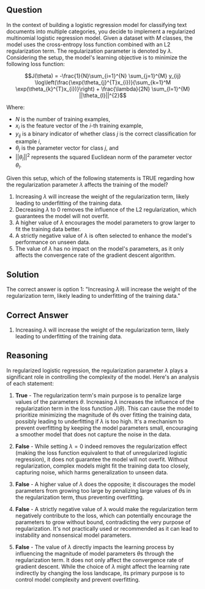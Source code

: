 ## Question
In the context of building a logistic regression model for classifying text documents into multiple categories, you decide to implement a regularized multinomial logistic regression model. Given a dataset with $M$ classes, the model uses the cross-entropy loss function combined with an L2 regularization term. The regularization parameter is denoted by $\lambda$. Considering the setup, the model's learning objective is to minimize the following loss function:

$$J(\theta) = -\frac{1}{N}\sum_{i=1}^{N} \sum_{j=1}^{M} y_{ij} \log\left(\frac{\exp(\theta_{j}^{T}x_{i})}{\sum_{k=1}^M \exp(\theta_{k}^{T}x_{i})}\right) + \frac{\lambda}{2N} \sum_{l=1}^{M} ||\theta_{l}||^{2}$$

Where:
- $N$ is the number of training examples,
- $x_i$ is the feature vector of the $i$-th training example,
- $y_{ij}$ is a binary indicator of whether class $j$ is the correct classification for example $i$,
- $\theta_j$ is the parameter vector for class $j$, and
- $||\theta_{l}||^{2}$ represents the squared Euclidean norm of the parameter vector $\theta_{l}$.

Given this setup, which of the following statements is TRUE regarding how the regularization parameter $\lambda$ affects the training of the model?

1. Increasing $\lambda$ will increase the weight of the regularization term, likely leading to underfitting of the training data.
2. Decreasing $\lambda$ to 0 removes the influence of the L2 regularization, which guarantees the model will not overfit.
3. A higher value of $\lambda$ encourages the model parameters to grow larger to fit the training data better.
4. A strictly negative value of $\lambda$ is often selected to enhance the model's performance on unseen data.
5. The value of $\lambda$ has no impact on the model's parameters, as it only affects the convergence rate of the gradient descent algorithm.

## Solution
The correct answer is option 1: "Increasing $\lambda$ will increase the weight of the regularization term, likely leading to underfitting of the training data."

## Correct Answer
1. Increasing $\lambda$ will increase the weight of the regularization term, likely leading to underfitting of the training data.

## Reasoning
In regularized logistic regression, the regularization parameter $\lambda$ plays a significant role in controlling the complexity of the model. Here's an analysis of each statement:

1. **True** - The regularization term's main purpose is to penalize large values of the parameters $\theta$. Increasing $\lambda$ increases the influence of the regularization term in the loss function $J(\theta)$. This can cause the model to prioritize minimizing the magnitude of $\theta$s over fitting the training data, possibly leading to underfitting if $\lambda$ is too high. It's a mechanism to prevent overfitting by keeping the model parameters small, encouraging a smoother model that does not capture the noise in the data.

2. **False** - While setting $\lambda = 0$ indeed removes the regularization effect (making the loss function equivalent to that of unregularized logistic regression), it does not guarantee the model will not overfit. Without regularization, complex models might fit the training data too closely, capturing noise, which harms generalization to unseen data.

3. **False** - A higher value of $\lambda$ does the opposite; it discourages the model parameters from growing too large by penalizing large values of $\theta$s in the regularization term, thus preventing overfitting.

4. **False** - A strictly negative value of $\lambda$ would make the regularization term negatively contribute to the loss, which can potentially encourage the parameters to grow without bound, contradicting the very purpose of regularization. It's not practically used or recommended as it can lead to instability and nonsensical model parameters.

5. **False** - The value of $\lambda$ directly impacts the learning process by influencing the magnitude of model parameters $\theta$s through the regularization term. It does not only affect the convergence rate of gradient descent. While the choice of $\lambda$ might affect the learning rate indirectly by changing the loss landscape, its primary purpose is to control model complexity and prevent overfitting.